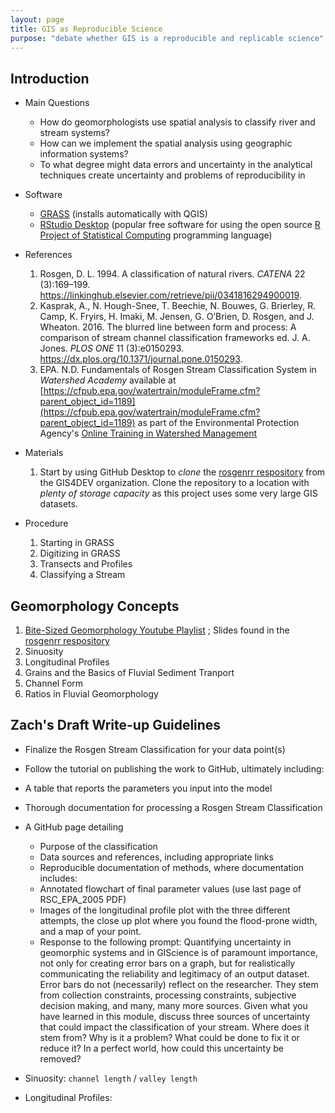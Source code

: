 ```yaml
---
layout: page
title: GIS as Reproducible Science
purpose: "debate whether GIS is a reproducible and replicable science"
---
```




## Introduction

- Main Questions
  - How do geomorphologists use spatial analysis to classify river and stream systems?
  - How can we implement the spatial analysis using geographic information systems?
  - To what degree might data errors and uncertainty in the analytical techniques create uncertainty and problems of reproducibility in 

- Software
  - [GRASS](https://grass.osgeo.org/) (installs automatically with QGIS)
  - [RStudio Desktop](https://rstudio.com/) (popular free software for using the open source [R Project of Statistical Computing](https://www.r-project.org/) programming language)
  
- References
  1. Rosgen, D. L. 1994. A classification of natural rivers. *CATENA* 22 (3):169–199. https://linkinghub.elsevier.com/retrieve/pii/0341816294900019.
  1. Kasprak, A., N. Hough-Snee, T. Beechie, N. Bouwes, G. Brierley, R. Camp, K. Fryirs, H. Imaki, M. Jensen, G. O’Brien, D. Rosgen, and J. Wheaton. 2016. The blurred line between form and process: A comparison of stream channel classification frameworks ed. J. A. Jones. *PLOS ONE* 11 (3):e0150293. https://dx.plos.org/10.1371/journal.pone.0150293.
  1. EPA. N.D. Fundamentals of Rosgen Stream Classification System in *Watershed Academy* available at [https://cfpub.epa.gov/watertrain/moduleFrame.cfm?parent_object_id=1189](https://cfpub.epa.gov/watertrain/moduleFrame.cfm?parent_object_id=1189) as part of the Environmental Protection Agency's [Online Training in Watershed Management](https://www.epa.gov/watershedacademy/online-training-watershed-management) 
  
- Materials
  1. Start by using GitHub Desktop to *clone* the [rosgenrr respository](https://github.com/GIS4DEV/rosgenrr) from the GIS4DEV organization. Clone the repository to a location with *plenty of storage capacity* as this project uses some very large GIS datasets.
  
- Procedure
  1. Starting in GRASS
  1. Digitizing in GRASS
  1. Transects and Profiles
  1. Classifying a Stream

## Geomorphology Concepts
  1. [Bite-Sized Geomorphology Youtube Playlist](https://www.youtube.com/playlist?list=PLwGh8-JsjthvCaWgtZA0Hp1cx3qgTGnHC) ; Slides found in the [rosgenrr respository](https://github.com/GIS4DEV/rosgenrr)
  1. Sinuosity
  1. Longitudinal Profiles
  1. Grains and the Basics of Fluvial Sediment Tranport
  1. Channel Form
  1. Ratios in Fluvial Geomorphology


## Zach's Draft Write-up Guidelines

- Finalize the Rosgen Stream Classification for your data point(s)
- Follow the tutorial on publishing the work to GitHub, ultimately including:
- A table that reports the parameters you input into the model
- Thorough documentation for processing a Rosgen Stream Classification
- A GitHub page detailing
  - Purpose of the classification
  - Data sources and references, including appropriate links
  - Reproducible documentation of methods, where documentation includes:
  - Annotated flowchart of final parameter values (use last page of RSC_EPA_2005 PDF)
  - Images of the longitudinal profile plot with the three different attempts, the close up plot where you found the flood-prone width, and a map of your point.
  - Response to the following prompt: Quantifying uncertainty in geomorphic systems and in GIScience is of paramount importance, not only for creating error bars on a graph, but for realistically communicating the reliability and legitimacy of an output dataset. Error bars do not (necessarily) reflect on the researcher. They stem from collection constraints, processing constraints, subjective decision making, and many, many more sources. Given what you have learned in this module, discuss three sources of uncertainty that could impact the classification of your stream. Where does it stem from? Why is it a problem? What could be done to fix it or reduce it? In a perfect world, how could this uncertainty be removed?


- Sinuosity: `channel length` / `valley length`
- Longitudinal Profiles: 